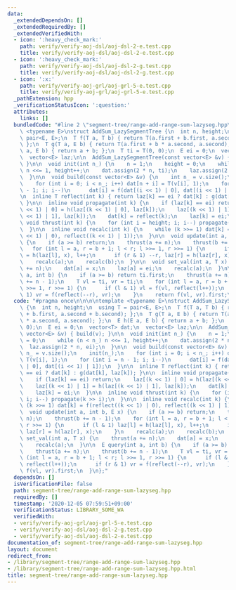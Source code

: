 ```yaml
---
data:
  _extendedDependsOn: []
  _extendedRequiredBy: []
  _extendedVerifiedWith:
  - icon: ':heavy_check_mark:'
    path: verify/verify-aoj-dsl/aoj-dsl-2-e.test.cpp
    title: verify/verify-aoj-dsl/aoj-dsl-2-e.test.cpp
  - icon: ':heavy_check_mark:'
    path: verify/verify-aoj-dsl/aoj-dsl-2-g.test.cpp
    title: verify/verify-aoj-dsl/aoj-dsl-2-g.test.cpp
  - icon: ':x:'
    path: verify/verify-aoj-grl/aoj-grl-5-e.test.cpp
    title: verify/verify-aoj-grl/aoj-grl-5-e.test.cpp
  _pathExtension: hpp
  _verificationStatusIcon: ':question:'
  attributes:
    links: []
  bundledCode: "#line 2 \"segment-tree/range-add-range-sum-lazyseg.hpp\"\n\n\n\ntemplate\
    \ <typename E>\nstruct AddSum_LazySegmentTree {\n  int n, height;\n  using T =\
    \ pair<E, E>;\n  T f(T a, T b) { return T(a.first + b.first, a.second + b.second);\
    \ };\n  T g(T a, E b) { return T(a.first + b * a.second, a.second); };\n  E h(E\
    \ a, E b) { return a + b; };\n  T ti = T(0, 0);\n  E ei = 0;\n  vector<T> dat;\n\
    \  vector<E> laz;\n\n  AddSum_LazySegmentTree(const vector<E> &v) { build(v);\
    \ }\n\n  void init(int n_) {\n    n = 1;\n    height = 0;\n    while (n < n_)\
    \ n <<= 1, height++;\n    dat.assign(2 * n, ti);\n    laz.assign(2 * n, ei);\n\
    \  }\n\n  void build(const vector<E> &v) {\n    int n_ = v.size();\n    init(n_);\n\
    \    for (int i = 0; i < n_; i++) dat[n + i] = T(v[i], 1);\n    for (int i = n\
    \ - 1; i; i--)\n      dat[i] = f(dat[(i << 1) | 0], dat[(i << 1) | 1]);\n  }\n\
    \n  inline T reflect(int k) { return laz[k] == ei ? dat[k] : g(dat[k], laz[k]);\
    \ }\n\n  inline void propagate(int k) {\n    if (laz[k] == ei) return;\n    laz[(k\
    \ << 1) | 0] = h(laz[(k << 1) | 0], laz[k]);\n    laz[(k << 1) | 1] = h(laz[(k\
    \ << 1) | 1], laz[k]);\n    dat[k] = reflect(k);\n    laz[k] = ei;\n  }\n\n  inline\
    \ void thrust(int k) {\n    for (int i = height; i; i--) propagate(k >> i);\n\
    \  }\n\n  inline void recalc(int k) {\n    while (k >>= 1) dat[k] = f(reflect((k\
    \ << 1) | 0), reflect((k << 1) | 1));\n  }\n\n  void update(int a, int b, E x)\
    \ {\n    if (a >= b) return;\n    thrust(a += n);\n    thrust(b += n - 1);\n \
    \   for (int l = a, r = b + 1; l < r; l >>= 1, r >>= 1) {\n      if (l & 1) laz[l]\
    \ = h(laz[l], x), l++;\n      if (r & 1) --r, laz[r] = h(laz[r], x);\n    }\n\
    \    recalc(a);\n    recalc(b);\n  }\n\n  void set_val(int a, T x) {\n    thrust(a\
    \ += n);\n    dat[a] = x;\n    laz[a] = ei;\n    recalc(a);\n  }\n\n  E query(int\
    \ a, int b) {\n    if (a >= b) return ti.first;\n    thrust(a += n);\n    thrust(b\
    \ += n - 1);\n    T vl = ti, vr = ti;\n    for (int l = a, r = b + 1; l < r; l\
    \ >>= 1, r >>= 1) {\n      if (l & 1) vl = f(vl, reflect(l++));\n      if (r &\
    \ 1) vr = f(reflect(--r), vr);\n    }\n    return f(vl, vr).first;\n  }\n};\n"
  code: "#pragma once\n\n\n\ntemplate <typename E>\nstruct AddSum_LazySegmentTree\
    \ {\n  int n, height;\n  using T = pair<E, E>;\n  T f(T a, T b) { return T(a.first\
    \ + b.first, a.second + b.second); };\n  T g(T a, E b) { return T(a.first + b\
    \ * a.second, a.second); };\n  E h(E a, E b) { return a + b; };\n  T ti = T(0,\
    \ 0);\n  E ei = 0;\n  vector<T> dat;\n  vector<E> laz;\n\n  AddSum_LazySegmentTree(const\
    \ vector<E> &v) { build(v); }\n\n  void init(int n_) {\n    n = 1;\n    height\
    \ = 0;\n    while (n < n_) n <<= 1, height++;\n    dat.assign(2 * n, ti);\n  \
    \  laz.assign(2 * n, ei);\n  }\n\n  void build(const vector<E> &v) {\n    int\
    \ n_ = v.size();\n    init(n_);\n    for (int i = 0; i < n_; i++) dat[n + i] =\
    \ T(v[i], 1);\n    for (int i = n - 1; i; i--)\n      dat[i] = f(dat[(i << 1)\
    \ | 0], dat[(i << 1) | 1]);\n  }\n\n  inline T reflect(int k) { return laz[k]\
    \ == ei ? dat[k] : g(dat[k], laz[k]); }\n\n  inline void propagate(int k) {\n\
    \    if (laz[k] == ei) return;\n    laz[(k << 1) | 0] = h(laz[(k << 1) | 0], laz[k]);\n\
    \    laz[(k << 1) | 1] = h(laz[(k << 1) | 1], laz[k]);\n    dat[k] = reflect(k);\n\
    \    laz[k] = ei;\n  }\n\n  inline void thrust(int k) {\n    for (int i = height;\
    \ i; i--) propagate(k >> i);\n  }\n\n  inline void recalc(int k) {\n    while\
    \ (k >>= 1) dat[k] = f(reflect((k << 1) | 0), reflect((k << 1) | 1));\n  }\n\n\
    \  void update(int a, int b, E x) {\n    if (a >= b) return;\n    thrust(a +=\
    \ n);\n    thrust(b += n - 1);\n    for (int l = a, r = b + 1; l < r; l >>= 1,\
    \ r >>= 1) {\n      if (l & 1) laz[l] = h(laz[l], x), l++;\n      if (r & 1) --r,\
    \ laz[r] = h(laz[r], x);\n    }\n    recalc(a);\n    recalc(b);\n  }\n\n  void\
    \ set_val(int a, T x) {\n    thrust(a += n);\n    dat[a] = x;\n    laz[a] = ei;\n\
    \    recalc(a);\n  }\n\n  E query(int a, int b) {\n    if (a >= b) return ti.first;\n\
    \    thrust(a += n);\n    thrust(b += n - 1);\n    T vl = ti, vr = ti;\n    for\
    \ (int l = a, r = b + 1; l < r; l >>= 1, r >>= 1) {\n      if (l & 1) vl = f(vl,\
    \ reflect(l++));\n      if (r & 1) vr = f(reflect(--r), vr);\n    }\n    return\
    \ f(vl, vr).first;\n  }\n};"
  dependsOn: []
  isVerificationFile: false
  path: segment-tree/range-add-range-sum-lazyseg.hpp
  requiredBy: []
  timestamp: '2020-12-05 07:59:51+09:00'
  verificationStatus: LIBRARY_SOME_WA
  verifiedWith:
  - verify/verify-aoj-grl/aoj-grl-5-e.test.cpp
  - verify/verify-aoj-dsl/aoj-dsl-2-g.test.cpp
  - verify/verify-aoj-dsl/aoj-dsl-2-e.test.cpp
documentation_of: segment-tree/range-add-range-sum-lazyseg.hpp
layout: document
redirect_from:
- /library/segment-tree/range-add-range-sum-lazyseg.hpp
- /library/segment-tree/range-add-range-sum-lazyseg.hpp.html
title: segment-tree/range-add-range-sum-lazyseg.hpp
---
```


